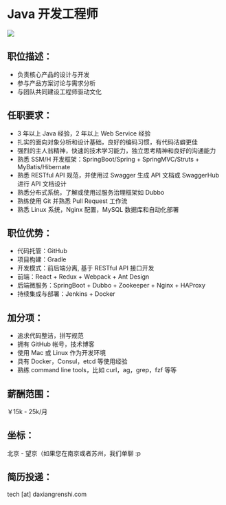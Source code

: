 # Java 开发工程师

![](http://ww4.sinaimg.cn/large/6fdad7bbjw1faqkxeqqw8j20se09y0up.jpg)

## 职位描述：
- 负责核心产品的设计与开发
- 参与产品方案讨论与需求分析
- 与团队共同建设工程师驱动文化

## 任职要求：
- 3 年以上 Java 经验，2 年以上 Web Service 经验
- 扎实的面向对象分析和设计基础，良好的编码习惯，有代码洁癖更佳
- 强烈的主人翁精神，快速的技术学习能力，独立思考精神和良好的沟通能力
- 熟悉 SSM/H 开发框架：SpringBoot/Spring + SpringMVC/Struts + MyBatis/Hibernate
- 熟悉 RESTful API 规范，并使用过 Swagger 生成 API 文档或 SwaggerHub 进行 API 文档设计
- 熟悉分布式系统，了解或使用过服务治理框架如 Dubbo
- 熟练使用 Git 并熟悉 Pull Request 工作流
- 熟悉 Linux 系统，Nginx 配置，MySQL 数据库和自动化部署

## 职位优势：
- 代码托管：GitHub
- 项目构建：Gradle
- 开发模式：前后端分离, 基于 RESTful API 接口开发
- 前端：React + Redux + Webpack + Ant Design
- 后端微服务：SpringBoot + Dubbo + Zookeeper + Nginx + HAProxy
- 持续集成与部署：Jenkins + Docker

## 加分项：
- 追求代码整洁，拼写规范
- 拥有 GitHub 帐号，技术博客
- 使用 Mac 或 Linux 作为开发环境
- 具有 Docker，Consul，etcd 等使用经验
- 熟练 command line tools，比如 curl，ag，grep，fzf 等等

## 薪酬范围：
￥15k - 25k/月

## 坐标：
北京 - 望京（如果您在南京或者苏州，我们单聊 :p

## 简历投递：
tech [at] daxiangrenshi.com
